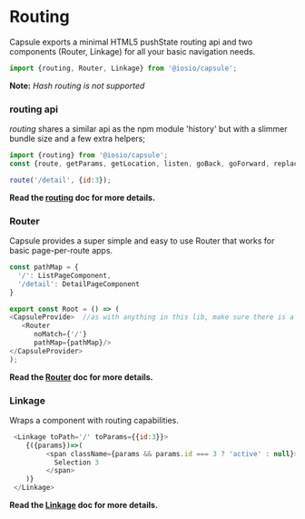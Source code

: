 # Routing
Capsule exports a minimal HTML5 pushState routing api and two components (Router, Linkage) for all your basic navigation needs.
```js
import {routing, Router, Linkage} from '@iosio/capsule';
```
**Note:** *Hash routing is not supported*

### routing api
*routing* shares a similar api as the npm module 'history' but with a slimmer bundle size and a few extra helpers;
```js
import {routing} from '@iosio/capsule';
const {route, getParams, getLocation, listen, goBack, goForward, replace} = routing;

route('/detail', {id:3});

```
**Read the [routing](https://github.com/iosio/capsule/blob/master/docs/routing/routing_api.md) doc for more details.**

### Router
Capsule provides a super simple and easy to use Router that works for basic page-per-route apps.
```js
const pathMap = {
  '/': ListPageComponent,          
  '/detail': DetailPageComponent
}

export const Root = () => (
<CapsuleProvide>  //as with anything in this lib, make sure there is a single provider at the most root level of your app
   <Router
      noMatch={'/'}
      pathMap={pathMap}/>
</CapsuleProvider>
);
```
**Read the [Router](https://github.com/iosio/capsule/blob/master/docs/routing/Router.md) doc for more details.**

### Linkage
Wraps a component with routing capabilities. 
```js
 <Linkage toPath='/' toParams={{id:3}}>
    {({params})=>(
         <span className={params && params.id === 3 ? 'active' : null}>
           Selection 3
         </span>
    )}
 </Linkage>
```
**Read the [Linkage](https://github.com/iosio/capsule/blob/master/docs/routing/Linkage.md) doc for more details.**
